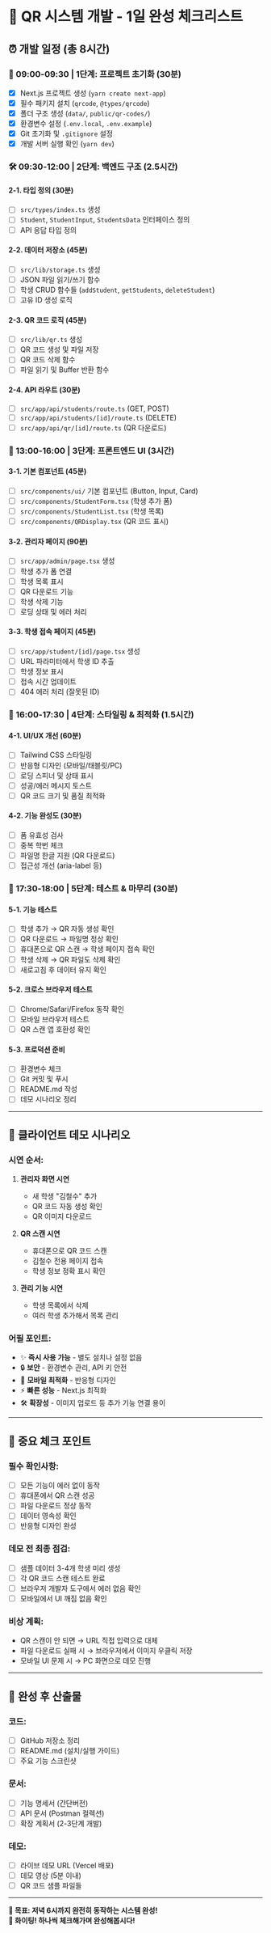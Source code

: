 # 🎯 QR 시스템 개발 - 1일 완성 체크리스트

## ⏰ 개발 일정 (총 8시간)

### 🌅 09:00-09:30 | 1단계: 프로젝트 초기화 (30분)
- [x] Next.js 프로젝트 생성 (`yarn create next-app`)
- [x] 필수 패키지 설치 (`qrcode`, `@types/qrcode`)
- [x] 폴더 구조 생성 (`data/`, `public/qr-codes/`)
- [x] 환경변수 설정 (`.env.local`, `.env.example`)
- [x] Git 초기화 및 `.gitignore` 설정
- [x] 개발 서버 실행 확인 (`yarn dev`)

### 🛠️ 09:30-12:00 | 2단계: 백엔드 구조 (2.5시간)

#### 2-1. 타입 정의 (30분)
- [ ] `src/types/index.ts` 생성
- [ ] `Student`, `StudentInput`, `StudentsData` 인터페이스 정의
- [ ] API 응답 타입 정의

#### 2-2. 데이터 저장소 (45분)
- [ ] `src/lib/storage.ts` 생성
- [ ] JSON 파일 읽기/쓰기 함수
- [ ] 학생 CRUD 함수들 (`addStudent`, `getStudents`, `deleteStudent`)
- [ ] 고유 ID 생성 로직

#### 2-3. QR 코드 로직 (45분)
- [ ] `src/lib/qr.ts` 생성
- [ ] QR 코드 생성 및 파일 저장
- [ ] QR 코드 삭제 함수
- [ ] 파일 읽기 및 Buffer 반환 함수

#### 2-4. API 라우트 (30분)
- [ ] `src/app/api/students/route.ts` (GET, POST)
- [ ] `src/app/api/students/[id]/route.ts` (DELETE)
- [ ] `src/app/api/qr/[id]/route.ts` (QR 다운로드)

### 🎨 13:00-16:00 | 3단계: 프론트엔드 UI (3시간)

#### 3-1. 기본 컴포넌트 (45분)
- [ ] `src/components/ui/` 기본 컴포넌트 (Button, Input, Card)
- [ ] `src/components/StudentForm.tsx` (학생 추가 폼)
- [ ] `src/components/StudentList.tsx` (학생 목록)
- [ ] `src/components/QRDisplay.tsx` (QR 코드 표시)

#### 3-2. 관리자 페이지 (90분)
- [ ] `src/app/admin/page.tsx` 생성
- [ ] 학생 추가 폼 연결
- [ ] 학생 목록 표시
- [ ] QR 다운로드 기능
- [ ] 학생 삭제 기능
- [ ] 로딩 상태 및 에러 처리

#### 3-3. 학생 접속 페이지 (45분)
- [ ] `src/app/student/[id]/page.tsx` 생성
- [ ] URL 파라미터에서 학생 ID 추출
- [ ] 학생 정보 표시
- [ ] 접속 시간 업데이트
- [ ] 404 에러 처리 (잘못된 ID)

### 🎯 16:00-17:30 | 4단계: 스타일링 & 최적화 (1.5시간)

#### 4-1. UI/UX 개선 (60분)
- [ ] Tailwind CSS 스타일링
- [ ] 반응형 디자인 (모바일/태블릿/PC)
- [ ] 로딩 스피너 및 상태 표시
- [ ] 성공/에러 메시지 토스트
- [ ] QR 코드 크기 및 품질 최적화

#### 4-2. 기능 완성도 (30분)
- [ ] 폼 유효성 검사
- [ ] 중복 학번 체크
- [ ] 파일명 한글 지원 (QR 다운로드)
- [ ] 접근성 개선 (aria-label 등)

### 🧪 17:30-18:00 | 5단계: 테스트 & 마무리 (30분)

#### 5-1. 기능 테스트
- [ ] 학생 추가 → QR 자동 생성 확인
- [ ] QR 다운로드 → 파일명 정상 확인
- [ ] 휴대폰으로 QR 스캔 → 학생 페이지 접속 확인
- [ ] 학생 삭제 → QR 파일도 삭제 확인
- [ ] 새로고침 후 데이터 유지 확인

#### 5-2. 크로스 브라우저 테스트
- [ ] Chrome/Safari/Firefox 동작 확인
- [ ] 모바일 브라우저 테스트
- [ ] QR 스캔 앱 호환성 확인

#### 5-3. 프로덕션 준비
- [ ] 환경변수 체크
- [ ] Git 커밋 및 푸시
- [ ] README.md 작성
- [ ] 데모 시나리오 정리

---

## 📱 클라이언트 데모 시나리오

### 시연 순서:
1. **관리자 화면 시연**
    - 새 학생 "김철수" 추가
    - QR 코드 자동 생성 확인
    - QR 이미지 다운로드

2. **QR 스캔 시연**
    - 휴대폰으로 QR 코드 스캔
    - 김철수 전용 페이지 접속
    - 학생 정보 정확 표시 확인

3. **관리 기능 시연**
    - 학생 목록에서 삭제
    - 여러 학생 추가해서 목록 관리

### 어필 포인트:
- ✨ **즉시 사용 가능** - 별도 설치나 설정 없음
- 🔒 **보안** - 환경변수 관리, API 키 안전
- 📱 **모바일 최적화** - 반응형 디자인
- ⚡ **빠른 성능** - Next.js 최적화
- 🛠️ **확장성** - 이미지 업로드 등 추가 기능 연결 용이

---

## 🚨 중요 체크 포인트

### 필수 확인사항:
- [ ] 모든 기능이 에러 없이 동작
- [ ] 휴대폰에서 QR 스캔 성공
- [ ] 파일 다운로드 정상 동작
- [ ] 데이터 영속성 확인
- [ ] 반응형 디자인 완성

### 데모 전 최종 점검:
- [ ] 샘플 데이터 3-4개 학생 미리 생성
- [ ] 각 QR 코드 스캔 테스트 완료
- [ ] 브라우저 개발자 도구에서 에러 없음 확인
- [ ] 모바일에서 UI 깨짐 없음 확인

### 비상 계획:
- QR 스캔이 안 되면 → URL 직접 입력으로 대체
- 파일 다운로드 실패 시 → 브라우저에서 이미지 우클릭 저장
- 모바일 UI 문제 시 → PC 화면으로 데모 진행

---

## 📝 완성 후 산출물

### 코드:
- [ ] GitHub 저장소 정리
- [ ] README.md (설치/실행 가이드)
- [ ] 주요 기능 스크린샷

### 문서:
- [ ] 기능 명세서 (간단버전)
- [ ] API 문서 (Postman 컬렉션)
- [ ] 확장 계획서 (2-3단계 개발)

### 데모:
- [ ] 라이브 데모 URL (Vercel 배포)
- [ ] 데모 영상 (5분 이내)
- [ ] QR 코드 샘플 파일들

---

**🎯 목표: 저녁 6시까지 완전히 동작하는 시스템 완성!**  
**💪 화이팅! 하나씩 체크해가며 완성해봅시다!**